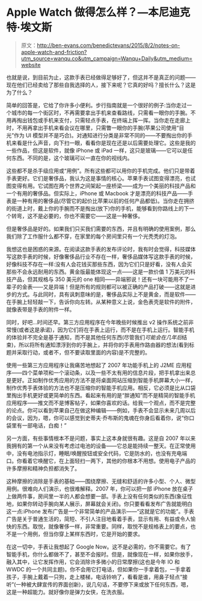 # Apple Watch 做得怎么样？—本尼迪克特·埃文斯

> 原文：<http://ben-evans.com/benedictevans/2015/8/2/notes-on-apple-watch-and-friction?utm_source=wanqu.co&utm_campaign=Wanqu+Daily&utm_medium=website>

也就是说，到目前为止，这款手表已经做得足够好了，但这并不是真正的问题——现在他们已经卖给了那些自我选择的人，接下来呢？它真的好吗？擅长什么？这是为了什么？

简单的回答是，它给了你许多小便利。步行指南就是一个很好的例子:当你走过一个城市的每一个街区时，不再需要拿出手机来查看路线，只需看一眼你的手腕。不用再掏出钱包或手机来支付，只需轻点手表，在终端上挥一挥。当你走在走廊上时，不用再拿出手机来看会议在哪里，只需瞥一眼你的手腕(苹果公司使用“目光”作为 UI 模型并不是巧合)。对通知进行分类是非常不同的——不要掏出你的手机来看是什么声音，向下扫一眼，看看你是现在还是以后需要处理它。这些是我的一些作品，但这是软件，就像 iPhone 或 iPad 一样，这只是玻璃——它可以是任何东西。不同的是，这个玻璃可以一直在你的视线内。

这些都不是杀手级应用或“用例”。所有这些都可以用你的手机完成。他们只是带着手表更好。它们是奢侈品，我认为这是事情的核心。苹果手表试图变得漂亮，也试图变得有用。它试图在两个世界之间架起一座桥梁——成为一个美丽的科技产品和一个有用的奢侈品。但实际上，iPhone 或 Macbook 才是漂亮的科技产品——手表是一种有用的奢侈品(尽管它的起价比苹果以前的任何产品都低)。当你走在拥挤的街道上时，戴上你的手腕而不是掏出(放下)你的手机，能够看到你路线上的下一个转弯，这不是必要的，你也不需要它——这是一种奢侈。

但是奢侈品是好的。如果我们只买我们需要的东西，并且有明确的使用案例，那么我们除了工作服什么都不穿，在家里的每个房间里只有一个光秃秃的灯泡。

我想这也是困惑的来源。在阅读这款手表的发布评论时，我有时会觉得，科技媒体写这款手表的时候，好像奢侈品行业不存在一样，奢侈品媒体写这款手表的时候，好像科技不存在一样:没有人会花钱买那些东西，因为它们只是好看，没有人会买那些不会永远耐用的东西。黄金版最能体现这一点——这是一款价值 1 万美元的科技产品，但其规格与 350 美元的 one 相同——异端邪说！还有一块可能用不了一辈子的金表——又是异端！但是所有的规则都可以被正确的产品打破——这就是进步的方式。与此同时，具有讽刺意味的是，奢侈品实际上不是黄金，而是软件——在手腕上轻轻敲一下，告诉你向左转。从某种意义上说，金色表壳是软件的附件，就像表带是手表的附件一样。

同时，好吧...时间还早。第三方应用程序在今年晚些时候推出 v2 操作系统之前非常慢(或者这是承诺)，因为它们将在手表上运行，而不是在手机上运行。智能手机的体验并不完全是基于通知，而不是其他任何东西(尽管我们*可能会在几年后*结束)，所以将所有通知漂浮到你的手腕上，并将你的手表用作路由器的想法(看到标题并采取行动，或者不，但不要读取里面的内容)是不完整的。

使用一些第三方应用程序让我痛苦地想起了 2007 年功能手机上的 J2ME 应用程序——四个菜单项和一个滚动条，以及一些不太有用的信息片段，把手机拿出来总是更好。正如制作优秀应用的方法不是将桌面网站压缩到智能手机屏幕大小一样，制作优秀手表体验的方法也不是压缩你的智能手机应用。相反，它必须是比从口袋里掏出手机更好或更简单的东西。看起来有用的是“胖通知”而不是精简的智能手机应用程序——推文而不是博客帖子，如果你喜欢的话。给我一个观点，而不是完整的论点。你可以看到苹果自己在做这种编辑——例如，手表不会显示未来几周以后的会议，因为，嗯，你可以感觉到史蒂夫·乔布斯的鬼魂在你身后看着你，说“你口袋里有一部电话，白痴！”

另一方面，有些事情根本不是问题，事实上这本身就很有趣。这是自 2007 年以来我拥有的第一个从来没有考虑过电池的设备——它总是能持续一整天。在正常使用中，没有电池指示灯，睡眠/唤醒按钮或安全代码，它是防水的，也没有充电端口。你看着它唤醒它，在上面轻扫一两下，其他的你根本不用想。使用电子产品的许多摩擦和精神负担都消失了。

这种摩擦的消除是手表的基础——围绕摩擦、无缝和舒适的许多小型、个人、微型用例。很难向人们演示，也很难解释。2007 年，你可以把一部 iPhone 放在桌子上做两件事，房间里一半的人都会想要一部。手表上没有任何类似的东西(象征性地，如果你转动手腕向某人展示，屏幕就会关闭)。你只要看看发布广告就能明白这一点:iPhone 发布广告是一个非常简单的产品演示——“这就是它的功能”。手表广告是关于普通生活的，简短、不引人注目地看着手表，显示有用、有益或令人愉快的东西。取悦，就像奢侈一样，非常重要。同样，取悦不是规格表上的要点，也不是一个用例，但当你穿上某样东西时，它是开始的要求。

在这一切中，手表让我想起了 Google Now。这不是必需的，你不需要它。有了智能手机，你什么都做不了，甚至不会报时。但是，就像现在一样，如果你放手，融入其中，让它发挥作用，它会消除许多微小的日常摩擦(这也是今年 IO 和 WWDC 的一个共同主题)。你不会用它打电话，但如果你一手拿着包，一手拿着孩子，手腕上戴着一只狗，走上楼梯，电话铃响了，看看是谁，用鼻子轻点“接听”(一种被大肆宣传的界面创新)，说几句话，不要停下来或放下任何东西，嗯，这是一种超能力。就好像你是弹力女侠，在洗衣服。